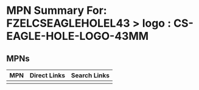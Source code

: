 



# MPN Summary For: FZELCSEAGLEHOLEL43 > logo : CS-EAGLE-HOLE-LOGO-43MM

## MPNs
  

|MPN|Direct Links|Search Links|
| :--- | :--- | :--- |
||||
